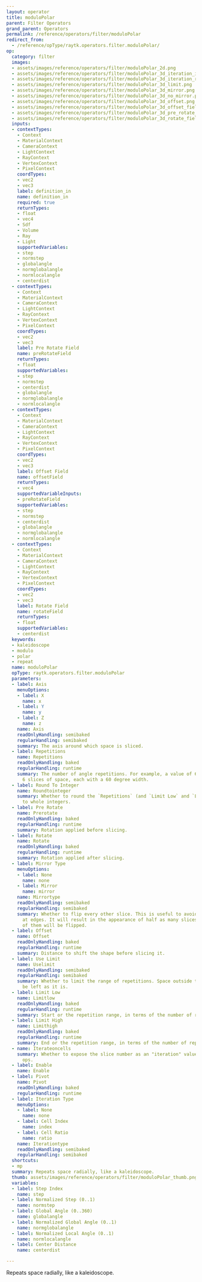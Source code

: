 ```yaml
---
layout: operator
title: moduloPolar
parent: Filter Operators
grand_parent: Operators
permalink: /reference/operators/filter/moduloPolar
redirect_from:
  - /reference/opType/raytk.operators.filter.moduloPolar/
op:
  category: filter
  images:
  - assets/images/reference/operators/filter/moduloPolar_2d.png
  - assets/images/reference/operators/filter/moduloPolar_3d_iteration_index.png
  - assets/images/reference/operators/filter/moduloPolar_3d_iteration_ratio.png
  - assets/images/reference/operators/filter/moduloPolar_3d_limit.png
  - assets/images/reference/operators/filter/moduloPolar_3d_mirror.png
  - assets/images/reference/operators/filter/moduloPolar_3d_no_mirror.png
  - assets/images/reference/operators/filter/moduloPolar_3d_offset.png
  - assets/images/reference/operators/filter/moduloPolar_3d_offset_field.png
  - assets/images/reference/operators/filter/moduloPolar_3d_pre_rotate_field.png
  - assets/images/reference/operators/filter/moduloPolar_3d_rotate_field.png
  inputs:
  - contextTypes:
    - Context
    - MaterialContext
    - CameraContext
    - LightContext
    - RayContext
    - VertexContext
    - PixelContext
    coordTypes:
    - vec2
    - vec3
    label: definition_in
    name: definition_in
    required: true
    returnTypes:
    - float
    - vec4
    - Sdf
    - Volume
    - Ray
    - Light
    supportedVariables:
    - step
    - normstep
    - globalangle
    - normglobalangle
    - normlocalangle
    - centerdist
  - contextTypes:
    - Context
    - MaterialContext
    - CameraContext
    - LightContext
    - RayContext
    - VertexContext
    - PixelContext
    coordTypes:
    - vec2
    - vec3
    label: Pre Rotate Field
    name: preRotateField
    returnTypes:
    - float
    supportedVariables:
    - step
    - normstep
    - centerdist
    - globalangle
    - normglobalangle
    - normlocalangle
  - contextTypes:
    - Context
    - MaterialContext
    - CameraContext
    - LightContext
    - RayContext
    - VertexContext
    - PixelContext
    coordTypes:
    - vec2
    - vec3
    label: Offset Field
    name: offsetField
    returnTypes:
    - vec4
    supportedVariableInputs:
    - preRotateField
    supportedVariables:
    - step
    - normstep
    - centerdist
    - globalangle
    - normglobalangle
    - normlocalangle
  - contextTypes:
    - Context
    - MaterialContext
    - CameraContext
    - LightContext
    - RayContext
    - VertexContext
    - PixelContext
    coordTypes:
    - vec2
    - vec3
    label: Rotate Field
    name: rotateField
    returnTypes:
    - float
    supportedVariables:
    - centerdist
  keywords:
  - kaleidoscope
  - modulo
  - polar
  - repeat
  name: moduloPolar
  opType: raytk.operators.filter.moduloPolar
  parameters:
  - label: Axis
    menuOptions:
    - label: X
      name: x
    - label: Y
      name: y
    - label: Z
      name: z
    name: Axis
    readOnlyHandling: semibaked
    regularHandling: semibaked
    summary: The axis around which space is sliced.
  - label: Repetitions
    name: Repetitions
    readOnlyHandling: baked
    regularHandling: runtime
    summary: The number of angle repetitions. For example, a value of 6 would mean
      6 slices of space, each with a 60 degree width.
  - label: Round To Integer
    name: Roundtointeger
    summary: Whether to round the `Repetitions` (and `Limit Low` and `Limit High`)
      to whole integers.
  - label: Pre Rotate
    name: Prerotate
    readOnlyHandling: baked
    regularHandling: runtime
    summary: Rotation applied before slicing.
  - label: Rotate
    name: Rotate
    readOnlyHandling: baked
    regularHandling: runtime
    summary: Rotation applied after slicing.
  - label: Mirror Type
    menuOptions:
    - label: None
      name: none
    - label: Mirror
      name: mirror
    name: Mirrortype
    readOnlyHandling: semibaked
    regularHandling: semibaked
    summary: Whether to flip every other slice. This is useful to avoid hard breaks
      at edges. It will result in the appearance of half as many slices, since half
      of them will be flipped.
  - label: Offset
    name: Offset
    readOnlyHandling: baked
    regularHandling: runtime
    summary: Distance to shift the shape before slicing it.
  - label: Use Limit
    name: Uselimit
    readOnlyHandling: semibaked
    regularHandling: semibaked
    summary: Whether to limit the range of repetitions. Space outside that range will
      be left as it is.
  - label: Limit Low
    name: Limitlow
    readOnlyHandling: baked
    regularHandling: runtime
    summary: Start or the repetition range, in terms of the number of repetitions.
  - label: Limit High
    name: Limithigh
    readOnlyHandling: baked
    regularHandling: runtime
    summary: End or the repetition range, in terms of the number of repetitions.
  - name: Iterateoncells
    summary: Whether to expose the slice number as an "iteration" value for upstream
      ops.
  - label: Enable
    name: Enable
  - label: Pivot
    name: Pivot
    readOnlyHandling: baked
    regularHandling: runtime
  - label: Iteration Type
    menuOptions:
    - label: None
      name: none
    - label: Cell Index
      name: index
    - label: Cell Ratio
      name: ratio
    name: Iterationtype
    readOnlyHandling: semibaked
    regularHandling: semibaked
  shortcuts:
  - mp
  summary: Repeats space radially, like a kaleidoscope.
  thumb: assets/images/reference/operators/filter/moduloPolar_thumb.png
  variables:
  - label: Step Index
    name: step
  - label: Normalized Step (0..1)
    name: normstep
  - label: Global Angle (0..360)
    name: globalangle
  - label: Normalized Global Angle (0..1)
    name: normglobalangle
  - label: Normalized Local Angle (0..1)
    name: normlocalangle
  - label: Center Distance
    name: centerdist

---
```



Repeats space radially, like a kaleidoscope.